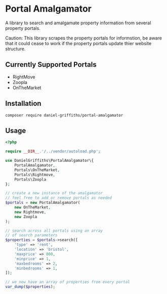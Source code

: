 # Portal Amalgamator

A library to search and amalgamate property information from several property portals.

Caution: This library scrapes the property portals for informstion, be aware that it could cease to work if the property portals update thier website structure.

## Currently Supported Portals

- RightMove
- Zoopla
- OnTheMarket

## Installation

```
composer require daniel-griffiths/portal-amalgamator
```

## Usage

```PHP
<?php

require __DIR__.'/../vendor/autoload.php';

use DanielGriffiths\PortalAmalgamator\{
	PortalAmalgamator,
	Portals\OnTheMarket,
	Portals\Rightmove,
	Portals\Zoopla
};

// create a new instance of the amalgamator
// feel free to add or remove portals as needed
$portals = new PortalAmalgamator(
    new OnTheMarket,
    new Rightmove,
    new Zoopla
);

// search across all portals using an array 
// of search parameters
$properties = $portals->search([
    'type' => 'rent',
    'location' => 'bristol',
	'maxprice' => 800,
	'minprice' => 1,
	'maxbedrooms' => 2,
	'minbedrooms' => 1,
]);

// we now have an array of properties from every portal
var_dump($properties);
```